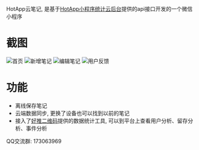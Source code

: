 HotApp云笔记, 是基于[HotApp小程序统计云后台](https://weixin.hotapp.cn)提供的api接口开发的一个微信小程序



# 截图

![首页](https://github.com/hotapp888/hotapp-notepad/raw/master/screenshots/1.png)
![新增笔记](https://github.com/hotapp888/hotapp-notepad/raw/master/screenshots/2.png)
![编辑笔记](https://github.com/hotapp888/hotapp-notepad/raw/master/screenshots/3.png)
![用户反馈](https://github.com/hotapp888/hotapp-notepad/raw/master/screenshots/4.png)


# 功能

- 离线保存笔记
- 云端数据同步, 更换了设备也可以找到以前的笔记
- 接入了[好推二维码](https://weixin.hotapp.cn)提供的数据统计工具, 可以到平台上查看用户分析、留存分析、事件分析

QQ交流群: 173063969
